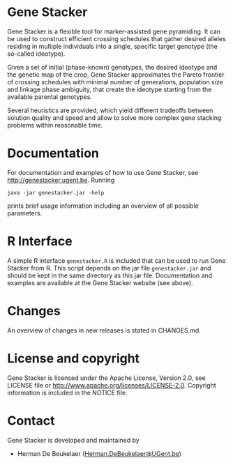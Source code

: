 Gene Stacker
============

Gene Stacker is a flexible tool for marker-assisted gene pyramiding. It can be used
to construct efficient crossing schedules that gather desired alleles residing in
multiple individuals into a single, specific target genotype (the so-called ideotype).

Given a set of initial (phase-known) genotypes, the desired ideotype and the genetic map
of the crop, Gene Stacker approximates the Pareto frontier of crossing schedules with
minimal number of generations, population size and linkage phase ambiguity, that create
the ideotype starting from the available parental genotypes.

Several heuristics are provided, which yield different tradeoffs between solution quality
and speed and allow to solve more complex gene stacking problems within reasonable time.

Documentation
=============

For documentation and examples of how to use Gene Stacker, see http://genestacker.ugent.be.
Running

```
java -jar genestacker.jar -help
```

prints brief usage information including an overview of all possible parameters.

R Interface
===========

A simple R interface `genestacker.R` is included that can be used to run Gene Stacker from R.
This script depends on the jar file `genestacker.jar` and should be kept in the same directory
as this jar file. Documentation and examples are available at the Gene Stacker website (see above).

Changes
========

An overview of changes in new releases is stated in CHANGES.md.

License and copyright
=====================

Gene Stacker is licensed under the Apache License, Version 2.0, see LICENSE file or
http://www.apache.org/licenses/LICENSE-2.0. Copyright information is included in the
NOTICE file.

Contact
=======

Gene Stacker is developed and maintained by

 - Herman De Beukelaer (Herman.DeBeukelaer@UGent.be)



